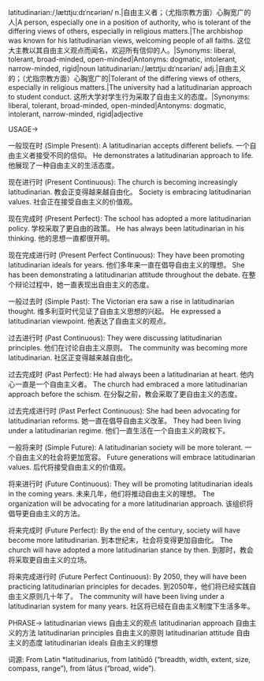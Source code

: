 latitudinarian:/ˌlætɪtjuːdɪˈnɛəriən/
n.|自由主义者；（尤指宗教方面）心胸宽广的人|A person, especially one in a position of authority, who is tolerant of the differing views of others, especially in religious matters.|The archbishop was known for his latitudinarian views, welcoming people of all faiths.  这位大主教以其自由主义观点而闻名，欢迎所有信仰的人。|Synonyms: liberal, tolerant, broad-minded, open-minded|Antonyms: dogmatic, intolerant, narrow-minded, rigid|noun
latitudinarian:/ˌlætɪtjuːdɪˈnɛəriən/
adj.|自由主义的；（尤指宗教方面）心胸宽广的|Tolerant of the differing views of others, especially in religious matters.|The university had a latitudinarian approach to student conduct.  这所大学对学生行为采取了自由主义的态度。|Synonyms: liberal, tolerant, broad-minded, open-minded|Antonyms: dogmatic, intolerant, narrow-minded, rigid|adjective


USAGE->

一般现在时 (Simple Present):
A latitudinarian accepts different beliefs.  一个自由主义者接受不同的信仰。
He demonstrates a latitudinarian approach to life. 他展现了一种自由主义的生活态度。

现在进行时 (Present Continuous):
The church is becoming increasingly latitudinarian. 教会正变得越来越自由化。
Society is embracing latitudinarian values. 社会正在接受自由主义的价值观。

现在完成时 (Present Perfect):
The school has adopted a more latitudinarian policy.  学校采取了更自由的政策。
He has always been latitudinarian in his thinking.  他的思想一直都很开明。

现在完成进行时 (Present Perfect Continuous):
They have been promoting latitudinarian ideals for years.  他们多年来一直在倡导自由主义的理想。
She has been demonstrating a latitudinarian attitude throughout the debate. 在整个辩论过程中，她一直表现出自由主义的态度。

一般过去时 (Simple Past):
The Victorian era saw a rise in latitudinarian thought. 维多利亚时代见证了自由主义思想的兴起。
He expressed a latitudinarian viewpoint. 他表达了自由主义的观点。


过去进行时 (Past Continuous):
They were discussing latitudinarian principles. 他们在讨论自由主义原则。
The community was becoming more latitudinarian. 社区正变得越来越自由化。


过去完成时 (Past Perfect):
He had always been a latitudinarian at heart. 他内心一直是一个自由主义者。
The church had embraced a more latitudinarian approach before the schism. 在分裂之前，教会采取了更自由主义的态度。


过去完成进行时 (Past Perfect Continuous):
She had been advocating for latitudinarian reforms. 她一直在倡导自由主义改革。
They had been living under a latitudinarian regime. 他们一直生活在一个自由主义的政权下。


一般将来时 (Simple Future):
A latitudinarian society will be more tolerant. 一个自由主义的社会将更加宽容。
Future generations will embrace latitudinarian values. 后代将接受自由主义的价值观。

将来进行时 (Future Continuous):
They will be promoting latitudinarian ideals in the coming years. 未来几年，他们将推动自由主义的理想。
The organization will be advocating for a more latitudinarian approach. 该组织将倡导更自由主义的方法。

将来完成时 (Future Perfect):
By the end of the century, society will have become more latitudinarian. 到本世纪末，社会将变得更加自由化。
The church will have adopted a more latitudinarian stance by then. 到那时，教会将采取更自由主义的立场。

将来完成进行时 (Future Perfect Continuous):
By 2050, they will have been practicing latitudinarian principles for decades. 到2050年，他们将已经实践自由主义原则几十年了。
The community will have been living under a latitudinarian system for many years. 社区将已经在自由主义制度下生活多年。


PHRASE->
latitudinarian views 自由主义的观点
latitudinarian approach 自由主义的方法
latitudinarian principles 自由主义的原则
latitudinarian attitude 自由主义的态度
latitudinarian ideals 自由主义的理想


词源:
From Latin *latitudinarius, from latitūdō (“breadth, width, extent, size, compass, range”), from lātus (“broad, wide”).

